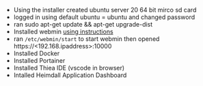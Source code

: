   * Using the installer created ubuntu server 20 64 bit mirco sd card
  * logged in using default ubuntu = ubuntu and changed password
  * ran sudo apt-get update && apt-get upgrade-dist
  * Installed webmin [using instructions](https://sourceforge.net/p/webadmin/bugs/4742/)
  * ran `/etc/webmin/start` to start webmin then opened https://<192.168.ipaddress>:10000
  * Installed Docker
  * Installed Portainer
  * Installed Thiea IDE (vscode in browser)
  * Intalled Heimdall Application Dashboard
  
